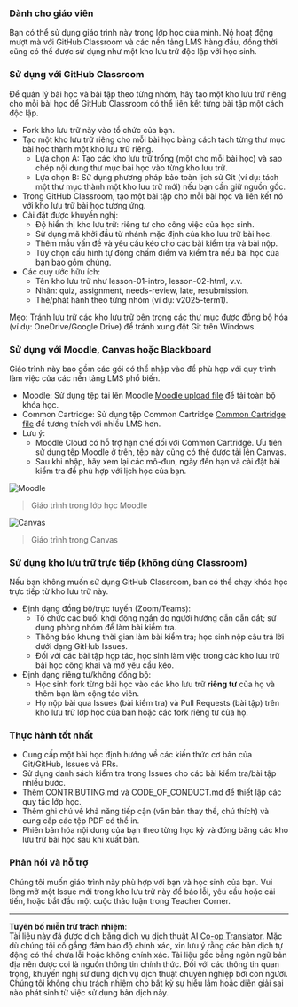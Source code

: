 <!--
CO_OP_TRANSLATOR_METADATA:
{
  "original_hash": "71009af209f81cc01a1f2d324200375f",
  "translation_date": "2025-10-03T10:13:05+00:00",
  "source_file": "for-teachers.md",
  "language_code": "vi"
}
-->
### Dành cho giáo viên

Bạn có thể sử dụng giáo trình này trong lớp học của mình. Nó hoạt động mượt mà với GitHub Classroom và các nền tảng LMS hàng đầu, đồng thời cũng có thể được sử dụng như một kho lưu trữ độc lập với học sinh.

### Sử dụng với GitHub Classroom

Để quản lý bài học và bài tập theo từng nhóm, hãy tạo một kho lưu trữ riêng cho mỗi bài học để GitHub Classroom có thể liên kết từng bài tập một cách độc lập.

- Fork kho lưu trữ này vào tổ chức của bạn.
- Tạo một kho lưu trữ riêng cho mỗi bài học bằng cách tách từng thư mục bài học thành một kho lưu trữ riêng.
  - Lựa chọn A: Tạo các kho lưu trữ trống (một cho mỗi bài học) và sao chép nội dung thư mục bài học vào từng kho lưu trữ.
  - Lựa chọn B: Sử dụng phương pháp bảo toàn lịch sử Git (ví dụ: tách một thư mục thành một kho lưu trữ mới) nếu bạn cần giữ nguồn gốc.
- Trong GitHub Classroom, tạo một bài tập cho mỗi bài học và liên kết nó với kho lưu trữ bài học tương ứng.
- Cài đặt được khuyến nghị:
  - Độ hiển thị kho lưu trữ: riêng tư cho công việc của học sinh.
  - Sử dụng mã khởi đầu từ nhánh mặc định của kho lưu trữ bài học.
  - Thêm mẫu vấn đề và yêu cầu kéo cho các bài kiểm tra và bài nộp.
  - Tùy chọn cấu hình tự động chấm điểm và kiểm tra nếu bài học của bạn bao gồm chúng.
- Các quy ước hữu ích:
  - Tên kho lưu trữ như lesson-01-intro, lesson-02-html, v.v.
  - Nhãn: quiz, assignment, needs-review, late, resubmission.
  - Thẻ/phát hành theo từng nhóm (ví dụ: v2025-term1).

Mẹo: Tránh lưu trữ các kho lưu trữ bên trong các thư mục được đồng bộ hóa (ví dụ: OneDrive/Google Drive) để tránh xung đột Git trên Windows.

### Sử dụng với Moodle, Canvas hoặc Blackboard

Giáo trình này bao gồm các gói có thể nhập vào để phù hợp với quy trình làm việc của các nền tảng LMS phổ biến.

- Moodle: Sử dụng tệp tải lên Moodle [Moodle upload file](../../../../../../../teaching-files/webdev-moodle.mbz) để tải toàn bộ khóa học.
- Common Cartridge: Sử dụng tệp Common Cartridge [Common Cartridge file](../../../../../../../teaching-files/webdev-common-cartridge.imscc) để tương thích với nhiều LMS hơn.
- Lưu ý:
  - Moodle Cloud có hỗ trợ hạn chế đối với Common Cartridge. Ưu tiên sử dụng tệp Moodle ở trên, tệp này cũng có thể được tải lên Canvas.
  - Sau khi nhập, hãy xem lại các mô-đun, ngày đến hạn và cài đặt bài kiểm tra để phù hợp với lịch học của bạn.

![Moodle](../../translated_images/moodle.94eb93d714a50cb2c97435b408017dee224348b61bc86203ffd43a4f4e57b95f.vi.png)
> Giáo trình trong lớp học Moodle

![Canvas](../../translated_images/canvas.fbd605ff8e5b8aff567d398528ce113db304446b90b9cad55c654de3fdfcda34.vi.png)
> Giáo trình trong Canvas

### Sử dụng kho lưu trữ trực tiếp (không dùng Classroom)

Nếu bạn không muốn sử dụng GitHub Classroom, bạn có thể chạy khóa học trực tiếp từ kho lưu trữ này.

- Định dạng đồng bộ/trực tuyến (Zoom/Teams):
  - Tổ chức các buổi khởi động ngắn do người hướng dẫn dẫn dắt; sử dụng phòng nhóm để làm bài kiểm tra.
  - Thông báo khung thời gian làm bài kiểm tra; học sinh nộp câu trả lời dưới dạng GitHub Issues.
  - Đối với các bài tập hợp tác, học sinh làm việc trong các kho lưu trữ bài học công khai và mở yêu cầu kéo.
- Định dạng riêng tư/không đồng bộ:
  - Học sinh fork từng bài học vào các kho lưu trữ **riêng tư** của họ và thêm bạn làm cộng tác viên.
  - Họ nộp bài qua Issues (bài kiểm tra) và Pull Requests (bài tập) trên kho lưu trữ lớp học của bạn hoặc các fork riêng tư của họ.

### Thực hành tốt nhất

- Cung cấp một bài học định hướng về các kiến thức cơ bản của Git/GitHub, Issues và PRs.
- Sử dụng danh sách kiểm tra trong Issues cho các bài kiểm tra/bài tập nhiều bước.
- Thêm CONTRIBUTING.md và CODE_OF_CONDUCT.md để thiết lập các quy tắc lớp học.
- Thêm ghi chú về khả năng tiếp cận (văn bản thay thế, chú thích) và cung cấp các tệp PDF có thể in.
- Phiên bản hóa nội dung của bạn theo từng học kỳ và đóng băng các kho lưu trữ bài học sau khi xuất bản.

### Phản hồi và hỗ trợ

Chúng tôi muốn giáo trình này phù hợp với bạn và học sinh của bạn. Vui lòng mở một Issue mới trong kho lưu trữ này để báo lỗi, yêu cầu hoặc cải tiến, hoặc bắt đầu một cuộc thảo luận trong Teacher Corner.

---

**Tuyên bố miễn trừ trách nhiệm**:  
Tài liệu này đã được dịch bằng dịch vụ dịch thuật AI [Co-op Translator](https://github.com/Azure/co-op-translator). Mặc dù chúng tôi cố gắng đảm bảo độ chính xác, xin lưu ý rằng các bản dịch tự động có thể chứa lỗi hoặc không chính xác. Tài liệu gốc bằng ngôn ngữ bản địa nên được coi là nguồn thông tin chính thức. Đối với các thông tin quan trọng, khuyến nghị sử dụng dịch vụ dịch thuật chuyên nghiệp bởi con người. Chúng tôi không chịu trách nhiệm cho bất kỳ sự hiểu lầm hoặc diễn giải sai nào phát sinh từ việc sử dụng bản dịch này.